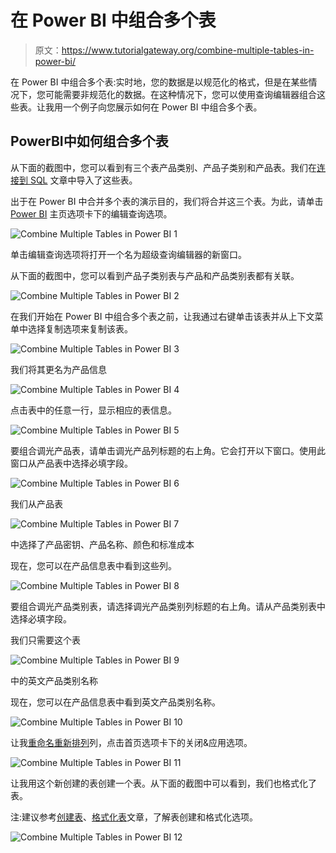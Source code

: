 # 在 Power BI 中组合多个表

> 原文：<https://www.tutorialgateway.org/combine-multiple-tables-in-power-bi/>

在 Power BI 中组合多个表:实时地，您的数据是以规范化的格式，但是在某些情况下，您可能需要非规范化的数据。在这种情况下，您可以使用查询编辑器组合这些表。让我用一个例子向您展示如何在 Power BI 中组合多个表。

## PowerBI中如何组合多个表

从下面的截图中，您可以看到有三个表产品类别、产品子类别和产品表。我们在[连接到 SQL](https://www.tutorialgateway.org/connect-power-bi-to-sql-server/) 文章中导入了这些表。

出于在 Power BI 中合并多个表的演示目的，我们将合并这三个表。为此，请单击 [Power BI](https://www.tutorialgateway.org/power-bi-tutorial/) 主页选项卡下的编辑查询选项。

![Combine Multiple Tables in Power BI 1](img/3e493e0e1794bc69d9b6d6285a420a16.png)

单击编辑查询选项将打开一个名为超级查询编辑器的新窗口。

从下面的截图中，您可以看到产品子类别表与产品和产品类别表都有关联。

![Combine Multiple Tables in Power BI 2](img/d04ecea605c85fbd8820a85931142bfb.png)

在我们开始在 Power BI 中组合多个表之前，让我通过右键单击该表并从上下文菜单中选择复制选项来复制该表。

![Combine Multiple Tables in Power BI 3](img/c00237266368ad583b73917cbfb8ae8b.png)

我们将其更名为产品信息

![Combine Multiple Tables in Power BI 4](img/f34dbe3106fd40a06facd1ceb36b623b.png)

点击表中的任意一行，显示相应的表信息。

![Combine Multiple Tables in Power BI 5](img/b1da6cc498c68d57e4ff2d2e4554a03b.png)

要组合调光产品表，请单击调光产品列标题的右上角。它会打开以下窗口。使用此窗口从产品表中选择必填字段。

![Combine Multiple Tables in Power BI 6](img/1327cef3e3bdeb4ce59b285698180ce9.png)

我们从产品表

![Combine Multiple Tables in Power BI 7](img/7f493cd3744c9d892a03cb39897084c3.png)

中选择了产品密钥、产品名称、颜色和标准成本

现在，您可以在产品信息表中看到这些列。

![Combine Multiple Tables in Power BI 8](img/dab0223702ddabfaa14a0271bed5683a.png)

要组合调光产品类别表，请选择调光产品类别列标题的右上角。请从产品类别表中选择必填字段。

我们只需要这个表

![Combine Multiple Tables in Power BI 9](img/6d8acff1f85c8abeb1a7769272b801d9.png)

中的英文产品类别名称

现在，您可以在产品信息表中看到英文产品类别名称。

![Combine Multiple Tables in Power BI 10](img/4e6779581a9cef68f2be15b044d405df.png)

让我[重命名](https://www.tutorialgateway.org/how-to-rename-column-names-in-power-bi/)[重新排列](https://www.tutorialgateway.org/remove-or-reorder-columns-in-power-bi/)列，点击首页选项卡下的关闭&应用选项。

![Combine Multiple Tables in Power BI 11](img/791671e3d006fc7cda3fff4cea5dbc52.png)

让我用这个新创建的表创建一个表。从下面的截图中可以看到，我们也格式化了表。

注:建议参考[创建表](https://www.tutorialgateway.org/create-a-table-in-power-bi/)、[格式化表](https://www.tutorialgateway.org/format-power-bi-table/)文章，了解表创建和格式化选项。

![Combine Multiple Tables in Power BI 12](img/927e1eb01f5f75a329e3798db975cc6f.png)